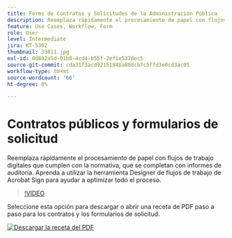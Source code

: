 ```yaml
---
title: Forms de Contratos y Solicitudes de la Administración Pública
description: Reemplaza rápidamente el procesamiento de papel con flujos de trabajo digitales que cumplen con las normativas, y completa con informes de auditoría
feature: Use Cases, Workflow, Form
role: User
level: Intermediate
jira: KT-5302
thumbnail: 33811.jpg
exl-id: 8d882a5d-01b8-4cd4-b55f-2ef1e537dec5
source-git-commit: cda31f3acd9215184ba88dcb7c5ffd3e0cd3ac05
workflow-type: tm+mt
source-wordcount: '66'
ht-degree: 0%

---
```


# Contratos públicos y formularios de solicitud

Reemplaza rápidamente el procesamiento de papel con flujos de trabajo digitales que cumplen con la normativa, que se completan con informes de auditoría. Aprenda a utilizar la herramienta Designer de flujos de trabajo de Acrobat Sign para ayudar a optimizar todo el proceso.

>[!VIDEO](https://video.tv.adobe.com/v/3448053?quality=12&learn=on&hidetitle=true&captions=spa)

Seleccione esta opción para descargar o abrir una receta de PDF paso a paso para los contratos y los formularios de solicitud.

[![Descargar la receta del PDF](../assets/acrobat_PDF_96.png)](../assets/UseCaseRecipe-EN-UsingWorkflowDesigner.pdf)
